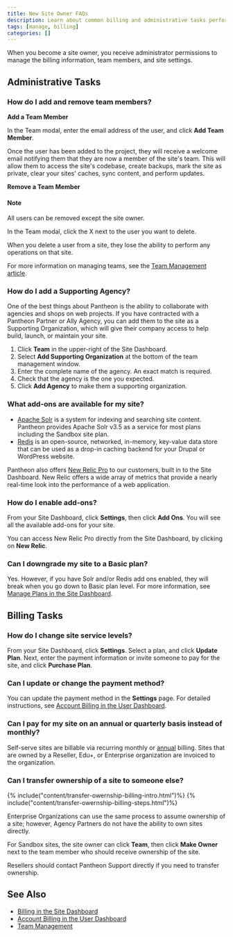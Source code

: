 ```yaml
---
title: New Site Owner FAQs
description: Learn about common billing and administrative tasks performed by a Pantheon Drupal or WordPress site owner.
tags: [manage, billing]
categories: []
---
```

When you become a site owner, you receive administrator permissions to manage the billing information, team members, and site settings.

## Administrative Tasks


### How do I add and remove team members?

**Add a Team Member**

In the Team modal, enter the email address of the user, and click **Add Team Member**.

Once the user has been added to the project, they will receive a welcome email notifying them that they are now a member of the site's team. This will allow them to access the site's codebase, create backups, mark the site as private, clear your sites' caches, sync content, and perform updates.

**Remove a Team Member**

<div class="alert alert-info" role="alert">
<h4 class="info">Note</h4><p>All users can be removed except the site owner.</p></div>

In the Team modal, click the X next to the user you want to delete.

When you delete a user from a site, they lose the ability to perform any operations on that site.

For more information on managing teams, see the [Team Management article](/docs/team-management/).


### How do I add a Supporting Agency?
One of the best things about Pantheon is the ability to collaborate with agencies and shops on web projects. If you have contracted with a Pantheon Partner or Ally Agency, you can add them to the site as a Supporting Organization, which will give their company access to help build, launch, or maintain your site.

1. Click **Team** in the upper-right of the Site Dashboard.
2. Select **Add Supporting Organization** at the bottom of the team management window.
3. Enter the complete name of the agency. An exact match is required.
4. Check that the agency is the one you expected.
5. Click **Add Agency** to make them a supporting organization.

### What add-ons are available for my site?

 - [Apache Solr](/docs/solr/) is a system for indexing and searching site content. Pantheon provides Apache Solr v3.5 as a service for most plans including the Sandbox site plan.
 - [Redis](/docs/redis/) is an open-source, networked, in-memory, key-value data store that can be used as a drop-in caching backend for your Drupal or WordPress website.


Pantheon also offers [New Relic Pro](/docs/new-relic/) to our customers, built in to the Site Dashboard. New Relic offers a wide array of metrics that provide a nearly real-time look into the performance of a web application.

### How do I enable add-ons?
From your Site Dashboard, click **Settings**, then click **Add Ons**. You will see all the available add-ons for your site.

You can access New Relic Pro directly from the Site Dashboard, by clicking on **<span class="glyphicons glyphicons-eye-open"></span> New Relic**.


### Can I downgrade my site to a Basic plan?
Yes. However, if you have Solr and/or Redis add ons enabled, they will break when you go down to Basic plan level. For more information, see [Manage Plans in the Site Dashboard](/docs/site-plan/#basic-plan).

## Billing Tasks


### How do I change site service levels?
From your Site Dashboard, click **Settings**. Select a plan, and click **Update Plan**. Next, enter the payment information or invite someone to pay for the site, and click **Purchase Plan**.

### Can I update or change the payment method?
You can update the payment method in the **Settings** page. For detailed instructions, see [Account Billing in the User Dashboard](/docs/account-billing/).

### Can I pay for my site on an annual or quarterly basis instead of monthly?
Self-serve sites are billable via recurring monthly or [annual](/docs/annual-billing/) billing. Sites that are owned by a Reseller, Edu+, or Enterprise organization are invoiced to the organization.

### Can I transfer ownership of a site to someone else?
{% include("content/transfer-owernship-billing-intro.html")%}
{% include("content/transfer-owernship-billing-steps.html")%}

Enterprise Organizations can use the same process to assume ownership of a site; however, Agency Partners do not have the ability to own sites directly.

For Sandbox sites, the site owner can click **Team**, then click **Make Owner** next to the team member who should receive ownership of the site.

Resellers should contact Pantheon Support directly if you need to transfer ownership.


## See Also

- [Billing in the Site Dashboard](/docs/site-billing/)
- [Account Billing in the User Dashboard](/docs/account-billing/)
- [Team Management](/docs/team-management/)
